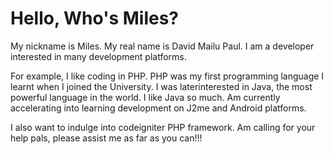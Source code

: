 Hello, Who's Miles?
===================

My nickname is Miles.
My real name is David Mailu Paul.
I am a developer interested in many development platforms.

For example, I like coding in PHP. PHP was my first programming language I learnt when I joined the University.
I was laterinterested in Java, the most powerful language in the world. I like Java so much.
Am currently accelerating into learning development on J2me and Android platforms.

I also want to indulge into codeigniter PHP framework. Am calling for your help pals, please assist me as far as you can!!!
